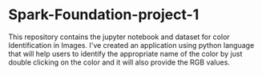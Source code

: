 # Spark-Foundation-project-1
This repository contains the jupyter notebook and dataset for color Identification in Images. I've created an application using python language that will help users to identify the appropriate name of the color by just double clicking on the color and it will also provide the RGB values.  
